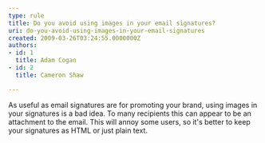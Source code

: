 ```yaml
---
type: rule
title: Do you avoid using images in your email signatures?
uri: do-you-avoid-using-images-in-your-email-signatures
created: 2009-03-26T03:24:55.0000000Z
authors:
- id: 1
  title: Adam Cogan
- id: 2
  title: Cameron Shaw

---
```


As useful as email signatures are for promoting your brand, using images in your signatures is a bad idea. To many recipients this can appear to be an attachment to the email. This will annoy some users, so it's better to keep your signatures as HTML or just plain text.<br>
